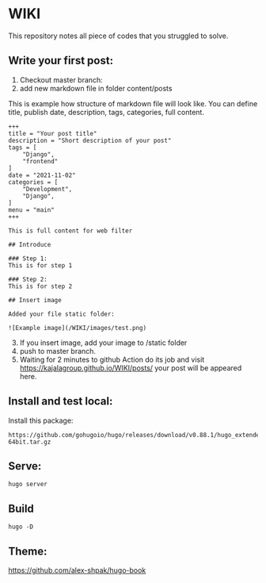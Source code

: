 # WIKI
This repository notes all piece of codes that you struggled to solve.


## Write your first post:

1. Checkout master branch:
2. add new markdown file in folder content/posts

This is example how structure of markdown file will look like. You can define title, publish date, description, tags, categories, full content.
```
+++
title = "Your post title"
description = "Short description of your post"
tags = [
    "Django",
    "frontend"
]
date = "2021-11-02"
categories = [
    "Development", 
    "Django",
]
menu = "main"
+++ 

This is full content for web filter

## Introduce

### Step 1:
This is for step 1

### Step 2:
This is for step 2

## Insert image

Added your file static folder:

![Example image](/WIKI/images/test.png)
```

3. If you insert image, add your image to /static folder
4. push to master branch.
5. Waiting for 2 minutes to github Action do its job and visit https://kajalagroup.github.io/WIKI/posts/ your post will be appeared here.




## Install and test local:

Install this package:
```
https://github.com/gohugoio/hugo/releases/download/v0.88.1/hugo_extended_0.88.1_Linux-64bit.tar.gz

```



## Serve:

```
hugo server
```


## Build
```
hugo -D
```
## Theme:

https://github.com/alex-shpak/hugo-book
